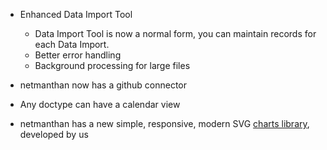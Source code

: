 - Enhanced Data Import Tool
	- Data Import Tool is now a normal form, you can maintain records for each Data Import.
	- Better error handling
	- Background processing for large files

- netmanthan now has a github connector

- Any doctype can have a calendar view

- netmanthan has a new simple, responsive, modern SVG [charts library](https://github.com/netmanthan/charts), developed by us
